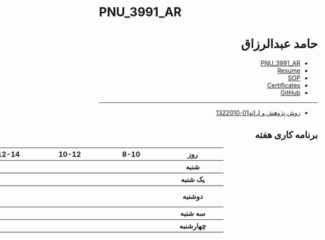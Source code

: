 # PNU_3991_AR
<div dir="rtl">
   
<a name="TOC"></a>

# حامد عبدالرزاق
- [PNU_3991_AR](https://github.com/hamed-abd/PNU_3991_AR)
- [Resume](https://hamed-abd.github.io/Resume/) 
- [SOP](https://hamed-abd.github.io/SOP/)
- [Certificates](https://hamed-abd.github.io/Certificates/)
- [GitHub](https://github.com/hamed-abd)
--------------------------

- [روش پژوهش و ارائه01-1322010](https://github.com/AliRazavi-edu/PNU_3991/tree/master/_BSc/ResearchAndPresentationMethods/1322010_01/43_%D8%AD%D8%A7%D9%85%D8%AF%20%D8%B9%D8%A8%D8%AF%D8%A7%D9%84%D8%B1%D8%B2%D8%A7%D9%82)

## برنامه کاری هفته
<div align="right">

<table style="width:1073px" dir="ltr">
  <tr>
    <th width="125" >16-18</th>
    <th width="125" >14-16</th>
    <th width="125" >12-14</th>
    <th width="125">10-12</th>
    <th width="126">8-10</th>
    <th width="126">روز</th>
  </tr>
  <tr>
    <th width="125" ></th>
    <th width="125" ></th>
    <th width="125" ></th>
    <th width="125" ></th>
    <th width="126" ></th>
    <th width="126">شنبه</th>
  </tr>
   <tr>
    <th width="125" ></th>
    <th width="125" ></th>
    <th width="125" ></th>
    <th width="125" ></th>
    <th width="126" ></th>
    <th width="126">يک شنبه</th>
  </tr>
   <tr>
     <th width="125" ></th>
     <th width="125" > <a href="https://github.com/AliRazavi-edu/PNU_3991/tree/master/_BSc/ResearchAndPresentationMethods#TOC">روش پژوهش و ارائه01-1322010</a></th>
     <th width="125" >
     <th width="125" ></th>
     <th width="126" ></th>
    <th width="126">دوشنبه</th>
  </tr>
   <tr>
    <th width="125" ></th>
    <th width="125" ></th>
    <th width="125" ></th>
    <th width="125" ></th>
    <th width="126" ></th>
    <th width="126">سه شنبه</th>
  </tr>
   <tr>
    <th width="125" ></th>
    <th width="125" ></th>
    <th width="125" ></th>
    <th width="125" ></th>
    <th width="126" ></th>
    <th width="126">چهارشنبه</th>
  </tr>
   </table>

</div>
</div>
